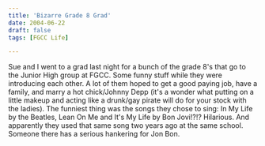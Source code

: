 ```yaml
---
title: 'Bizarre Grade 8 Grad'
date: 2004-06-22
draft: false
tags: [FGCC Life]

---
```


Sue and I went to a grad last night for a bunch of the grade 8's that go to the Junior High group at FGCC. Some funny stuff while they were introducing each other. A lot of them hoped to get a good paying job, have a family, and marry a hot chick/Johnny Depp (it's a wonder what putting on a little makeup and acting like a drunk/gay pirate will do for your stock with the ladies). The funniest thing was the songs they chose to sing: In My Life by the Beatles, Lean On Me and It's My Life by Bon Jovi!?!? Hilarious. And apparently they used that same song two years ago at the same school. Someone there has a serious hankering for Jon Bon.